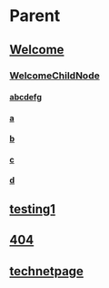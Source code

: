 # Parent
## [Welcome](Welcome.md)
### [WelcomeChildNode](WelcomeChildNode.md)
#### [abcdefg](abcdefg.md)
#### [a](a.md)
#### [b](b.md)
#### [c](c.md)
#### [d](d.md)
## [testing1](testing1.md)
## [404](404.md)
## [technetpage](technetpage.md)

